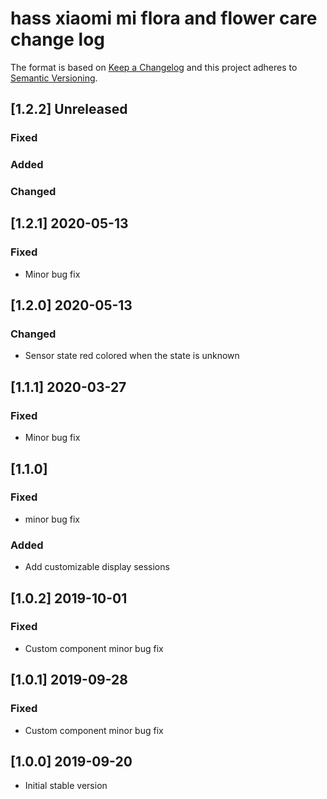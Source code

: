 # hass xiaomi mi flora and flower care change log

The format is based on [Keep a Changelog](http://keepachangelog.com/)
and this project adheres to [Semantic Versioning](http://semver.org/).

## [1.2.2] Unreleased
### Fixed

### Added

### Changed

## [1.2.1] 2020-05-13
### Fixed
- Minor bug fix

## [1.2.0] 2020-05-13
### Changed
- Sensor state red colored when the state is unknown

## [1.1.1] 2020-03-27
### Fixed
- Minor bug fix

## [1.1.0]
### Fixed
- minor bug fix
### Added
- Add customizable display sessions

## [1.0.2] 2019-10-01
### Fixed
- Custom component minor bug fix

## [1.0.1] 2019-09-28
### Fixed
- Custom component minor bug fix

## [1.0.0] 2019-09-20
- Initial stable version